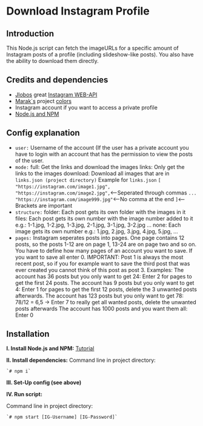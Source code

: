 ﻿# Download Instagram Profile

## Introduction
This Node.js script can fetch the imageURLs for a specific amount of Instagram posts of a profile (including slideshow-like posts). You also have the ability to download them directly.

## Credits and dependencies

 - [Jlobos](https://github.com/jlobos) great [Instagram WEB-API](https://github.com/jlobos/instagram-web-api#readme)
 - [Marak´s](https://github.com/Marak) project [colors](https://github.com/Marak/colors.js)
 - Instagram account if you want to access a private profile
 - [Node.js and NPM](https://nodejs.org/en/)

## Config explanation

 - `user:`
Username of the account (If the user has a private account you have to login with an account that has the permission to view the posts of the user.
 - `mode:`
full: Get the links and download the images
links: Only get the links to the images
download: Download all images that are in `links.json (project directory)`
Example for `links.json`
`[`
`"https://instagram.com/image1.jpg",`
`"https://instagram.com/image2.jpg",`<--Seperated through commas
`...`
`"https://instagram.com/image999.jpg"`<--No comma at the end
`]`<--Brackets are  important
- `structure:` 
folder: Each post gets its own folder with the images in it
files: Each post gets its own number with the image number added to it 
e.g.: 1-1.jpg, 1-2.jpg, 1-3.jpg, 2-1.jpg, 3-1.jpg, 3-2.jpg ...
none: Each image gets its own number
e.g.: 1.jpg, 2.jpg, 3.jpg, 4.jpg, 5.jpg, ... 
- `pages:`
Instagram seperates posts into pages. One page contains 12 posts, so the posts 1-12 are on page 1, 13-24 are on page two and so on. You have to define how many pages of an account you want to save. If you want to save all enter 0. IMPORTANT: Post 1 is always the most recent post, so if you for example want to save the third post that was ever created you cannot think of this post as post 3.
Examples: 
The account has 36 posts but you only want to get 24: Enter 2 for pages to get the first 24 posts.
The account has 9 posts but you only want to get 4: Enter 1 for pages to get the first 12 posts, delete the 3 unwanted posts afterwards.
The account has 123 posts but you only want to get 78:  78/12 = 6,5 -> Enter 7 to really get all wanted posts, delete the unwanted posts afterwards
The account has 1000 posts and you want them all: Enter 0
    

## Installation

**I.  Install Node.js and NPM:**
[Tutorial](https://docs.npmjs.com/downloading-and-installing-node-js-and-npm)

**II. Install dependencies:**
Command line in project directory:

    `# npm i`
    
**III.  Set-Up config (see above)**

**IV. Run script:**

Command line in project directory:

    `# npm start [IG-Username] [IG-Password]`

